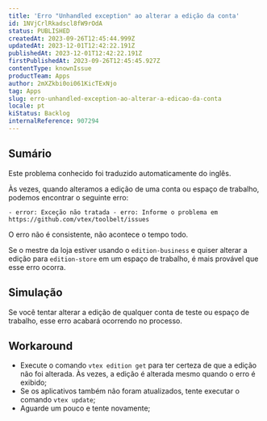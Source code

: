 ```yaml
---
title: 'Erro "Unhandled exception" ao alterar a edição da conta'
id: 1NVjCrlRkadscl8fW9rOdA
status: PUBLISHED
createdAt: 2023-09-26T12:45:44.999Z
updatedAt: 2023-12-01T12:42:22.191Z
publishedAt: 2023-12-01T12:42:22.191Z
firstPublishedAt: 2023-09-26T12:45:45.927Z
contentType: knownIssue
productTeam: Apps
author: 2mXZkbi0oi061KicTExNjo
tag: Apps
slug: erro-unhandled-exception-ao-alterar-a-edicao-da-conta
locale: pt
kiStatus: Backlog
internalReference: 907294
---
```


## Sumário

<div class="alert alert-info">
  <p>Este problema conhecido foi traduzido automaticamente do inglês.</p>
</div>


Às vezes, quando alteramos a edição de uma conta ou espaço de trabalho, podemos encontrar o seguinte erro:


    - error: Exceção não tratada - erro: Informe o problema em https://github.com/vtex/toolbelt/issues


O erro não é consistente, não acontece o tempo todo.

Se o mestre da loja estiver usando o `edition-business` e quiser alterar a edição para `edition-store` em um espaço de trabalho, é mais provável que esse erro ocorra.

## Simulação


Se você tentar alterar a edição de qualquer conta de teste ou espaço de trabalho, esse erro acabará ocorrendo no processo.



## Workaround



- Execute o comando `vtex edition get` para ter certeza de que a edição não foi alterada. Às vezes, a edição é alterada mesmo quando o erro é exibido;
- Se os aplicativos também não foram atualizados, tente executar o comando `vtex update`;
- Aguarde um pouco e tente novamente;



